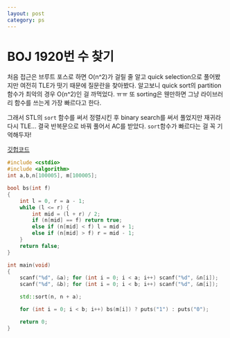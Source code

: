 ```yaml
---
layout: post
category: ps
---
```


# BOJ 1920번 수 찾기

처음 접근은 브루트 포스로 하면 O(n^2)가 걸릴 줄 알고 quick selection으로 풀어봤지만 여전히 TLE가 떳기 때문에 질문란을 찾아봤다. 알고보니 quick sort의 partition 함수가 최악의 경우 O(n^2)인 걸 까먹었다. ㅠㅠ 또 sorting은 웬만하면 그냥 라이브러리 함수를 쓰는게 가장 빠르다고 한다.

그래서 STL의 `sort` 함수를 써서 정렬시킨 후 binary search를 써서 풀었지만 재귀라 다시 TLE... 결국 반복문으로 바꿔 풀어서 AC를 받았다. `sort`함수가 빠르다는 걸 꼭 기억해두자!

[깃헙코드](https://github.com/baeharam/PS/blob/0c06b7db84293a1c74c6a028eee8ac211b809a16/Searching/1920%EB%B2%88(%EC%88%98%20%EC%B0%BE%EA%B8%B0).cpp)

```c++
#include <cstdio>
#include <algorithm>
int a,b,n[100005], m[100005];

bool bs(int f)
{
	int l = 0, r = a - 1;
	while (l <= r) {
		int mid = (l + r) / 2;
		if (n[mid] == f) return true;
		else if (n[mid] < f) l = mid + 1;
		else if (n[mid] > f) r = mid - 1;
	}
	return false;
}

int main(void)
{
	scanf("%d", &a); for (int i = 0; i < a; i++) scanf("%d", &n[i]);
	scanf("%d", &b); for (int i = 0; i < b; i++) scanf("%d", &m[i]);

	std::sort(n, n + a);

	for (int i = 0; i < b; i++) bs(m[i]) ? puts("1") : puts("0");

	return 0;
}
```

